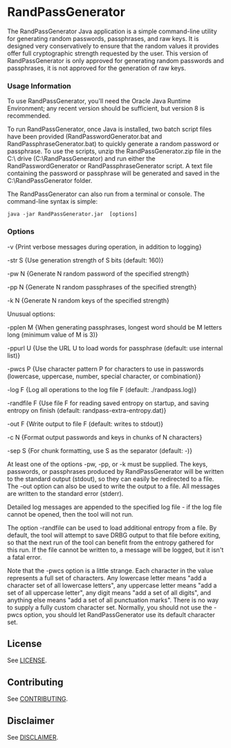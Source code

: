 # RandPassGenerator

The RandPassGenerator Java application is a simple command-line utility for generating random passwords, passphrases, and raw keys. It is designed very conservatively to ensure that the random values it provides offer full cryptographic strength requested by the user. This version of RandPassGenerator is only approved for generating random passwords and passphrases, it is not approved for the generation of raw keys.

### Usage Information


To use RandPassGenerator, you'll need the Oracle Java Runtime Environment; any recent version should be sufficient, but version 8 is recommended.

To run RandPassGenerator, once Java is installed, two batch script files have been provided (RandPasswordGenerator.bat and RandPassphraseGenerator.bat) to quickly generate a random password or passphrase. To use the scripts, unzip the RandPassGenerator.zip file in the C:\ drive (C:\RandPassGenerator) and run either the RandPasswordGenerator or RandPassphraseGenerator script. A text file containing the password or passphrase will be generated and saved in the C:\RandPassGenerator folder.

The RandPassGenerator can also run from a terminal or console. The command-line syntax is simple:

	java -jar RandPassGenerator.jar  [options]

### Options

-v	  {Print verbose messages during operation, in addition to logging}

-str S    {Use generation strength of S bits (default: 160)}

-pw N	  {Generate N random password of the specified strength}

-pp N	  {Generate N random passphrases of the specified strength}

-k N	  {Generate N random keys of the specified strength}

Unusual options:
  
-pplen M  {When generating passphrases, longest word should be M letters long (minimum value of M is 3)}

-ppurl U  {Use the URL U to load words for passphrase (default: use internal list)}

-pwcs P   {Use character pattern P for characters to use in passwords (lowercase, uppercase, number, special character, or combination)}

-log F    {Log all operations to the log file F (default: ./randpass.log)}

-randfile F  {Use file F for reading saved entropy on startup, and saving entropy on finish (default: randpass-extra-entropy.dat)}

-out F    {Write output to file F (default: writes to stdout)}

-c N 	    {Format output passwords and keys in chunks of N characters}

-sep S    {For chunk formatting, use S as the separator (default: -)}

At least one of the options -pw, -pp, or -k must be supplied. The keys, passwords, or passphrases produced by RandPassGenerator will be written to the standard output (stdout), so they can easily be redirected to a file. The -out option can also be used to write the output to a file. All messages are written to the standard error (stderr).

Detailed log messages are appended to the specified log file - if the log file cannot be opened, then the tool will not run. 

The option -randfile can be used to load additional entropy from a file. By default, the tool will attempt to save DRBG output to that file before exiting, so that the next run of the tool can benefit from the entropy gathered for this run. If the file cannot be written to, a message will be logged, but it isn't a fatal error.

 Note that the -pwcs option is a little strange. Each character in the value represents a full set of characters. Any lowercase letter
 means "add a character set of all lowercase letters", any uppercase letter means "add a set of all uppercase letter", any digit means 
"add a set of all digits", and anything else means "add a set of all punctuation marks". There is no way to supply a fully custom character set. Normally, you should not use the -pwcs option, you should let RandPassGenerator use its default character set.


## License

See [LICENSE](./LICENSE.md).

## Contributing

See [CONTRIBUTING](./CONTRIBUTING.md).

## Disclaimer

See [DISCLAIMER](./DISCLAIMER.md).



